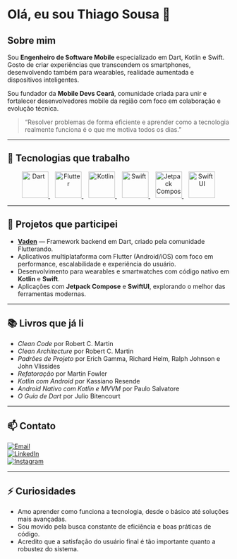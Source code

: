# Olá, eu sou Thiago Sousa 👋

## Sobre mim

Sou **Engenheiro de Software Mobile** especializado em Dart, Kotlin e Swift. Gosto de criar experiências que transcendem os smartphones, desenvolvendo também para wearables, realidade aumentada e dispositivos inteligentes.  

Sou fundador da **Mobile Devs Ceará**, comunidade criada para unir e fortalecer desenvolvedores mobile da região com foco em colaboração e evolução técnica.

> “Resolver problemas de forma eficiente e aprender como a tecnologia realmente funciona é o que me motiva todos os dias.”

---

## 🔧 Tecnologias que trabalho

<div align="center">
  <a href="https://dart.dev" target="_blank">
    <img src="https://cdn.jsdelivr.net/gh/devicons/devicon/icons/dart/dart-original.svg" width="60" height="60" alt="Dart"/>
  </a>&nbsp;&nbsp;
  <a href="https://flutter.dev" target="_blank">
    <img src="https://cdn.jsdelivr.net/gh/devicons/devicon/icons/flutter/flutter-original.svg" width="60" height="60" alt="Flutter"/>
  </a>&nbsp;&nbsp;
  <a href="https://kotlinlang.org" target="_blank">
    <img src="https://cdn.jsdelivr.net/gh/devicons/devicon/icons/kotlin/kotlin-original.svg" width="60" height="60" alt="Kotlin"/>
  </a>&nbsp;&nbsp;
  <a href="https://developer.apple.com/swift/" target="_blank">
    <img src="https://cdn.jsdelivr.net/gh/devicons/devicon/icons/swift/swift-original.svg" width="60" height="60" alt="Swift"/>
  </a>&nbsp;&nbsp;
  <a href="https://developer.android.com/jetpack/compose" target="_blank">
    <img src="https://upload.wikimedia.org/wikipedia/commons/7/75/Jetpack_Compose_Logo.svg" width="60" height="60" alt="Jetpack Compose"/>
  </a>&nbsp;&nbsp;
  <a href="https://developer.apple.com/xcode/swiftui/" target="_blank">
    <img src="https://developer.apple.com/assets/elements/icons/swiftui/swiftui-96x96_2x.png" width="60" height="60" alt="SwiftUI"/>
  </a>
</div>

---

## 🚀 Projetos que participei

- [**Vaden**](https://vaden.dev/) — Framework backend em Dart, criado pela comunidade Flutterando.  
- Aplicativos multiplataforma com Flutter (Android/iOS) com foco em performance, escalabilidade e experiência do usuário.  
- Desenvolvimento para wearables e smartwatches com código nativo em **Kotlin** e **Swift**.  
- Aplicações com **Jetpack Compose** e **SwiftUI**, explorando o melhor das ferramentas modernas.

---

## 📚 Livros que já li

- *Clean Code* por Robert C. Martin  
- *Clean Architecture* por Robert C. Martin  
- *Padrões de Projeto* por Erich Gamma, Richard Helm, Ralph Johnson e John Vlissides  
- *Refatoração* por Martin Fowler  
- *Kotlin com Android* por Kassiano Resende  
- *Android Nativo com Kotlin e MVVM* por Paulo Salvatore  
- *O Guia de Dart* por Julio Bitencourt  

---

## 📫 Contato

[![Email](https://img.shields.io/badge/Email-c14438?style=for-the-badge&logo=Gmail&logoColor=white)](mailto:cthiagoodev@gmail.com)  
[![LinkedIn](https://img.shields.io/badge/LinkedIn-0077B5?style=for-the-badge&logo=linkedin&logoColor=white)](https://www.linkedin.com/in/thiagoodev/)  
[![Instagram](https://img.shields.io/badge/Instagram-E4405F?style=for-the-badge&logo=instagram&logoColor=white)](https://www.instagram.com/thiagoodev/)  

---

## ⚡ Curiosidades

- Amo aprender como funciona a tecnologia, desde o básico até soluções mais avançadas.  
- Sou movido pela busca constante de eficiência e boas práticas de código.  
- Acredito que a satisfação do usuário final é tão importante quanto a robustez do sistema.  
